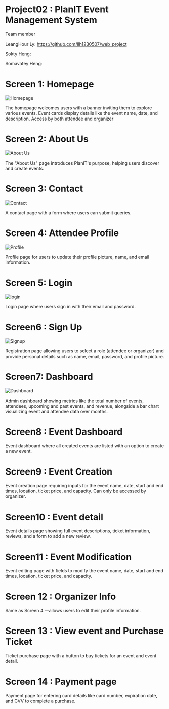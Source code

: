 # Project02 : PlanIT Event Management System


Team member

LeangHour Ly: https://github.com/llh1230507/web_project

Sokty Heng:

Somavatey Heng:


<h1>Screen 1: Homepage </h1> 

![Homepage](./screen1.png)

The homepage welcomes users with a banner inviting them to explore various events. Event cards display details like the event name, date, and description. Access by both attendee and organizer

<h1>Screen 2: About Us </h1>

![About Us](./screen2.png)

The "About Us" page introduces PlanIT's purpose, helping users discover and create events.

<h1>Screen 3: Contact</h1> 

![Contact](./screen3.png)

A contact page with a form where users can submit queries.

<h1>Screen 4: Attendee Profile </h1> 

![Profile](./screen4.png)

Profile page for users to update their profile picture, name, and email information.

<h1>Screen 5: Login </h1>

![login](./screen5.png)

Login page where users sign in with their email and password.

<h1>Screen6 : Sign Up  </h1>

![Signup](./screen6.png)

Registration page allowing users to select a role (attendee or organizer) and provide personal details such as name, email, password, and profile picture.

<h1>Screen7: Dashboard </h1> 

![Dashboard](./screen7.png)

Admin dashboard showing metrics like the total number of events, attendees, upcoming and past events, and revenue, alongside a bar chart visualizing event and attendee data over months.

<h1>Screen8 : Event Dashboard </h1> 


Event dashboard where all created events are listed with an option to create a new event.

<h1>Screen9 : Event Creation </h1> 
Event creation page requiring inputs for the event name, date, start and end times, location, ticket price, and capacity. Can only be accessed by organizer.

<h1>Screen10 : Event detail </h1> 
Event details page showing full event descriptions, ticket information, reviews, and a form to add a new review.

<h1>Screen11 : Event Modification </h1> 
Event editing page with fields to modify the event name, date, start and end times, location, ticket price, and capacity.

<h1>Screen 12 : Organizer Info </h1> 
Same as Screen 4 —allows users to edit their profile information.

<h1>Screen 13 : View event and Purchase Ticket </h1> 
Ticket purchase page with a button to buy tickets for an event and event detail.

<h1>Screen 14 : Payment page </h1> 
Payment page for entering card details like card number, expiration date, and CVV to complete a purchase.
